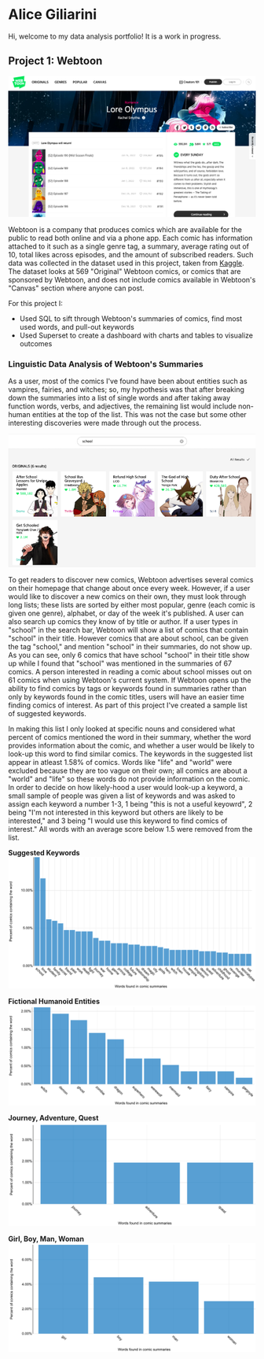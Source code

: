 # Alice Giliarini
Hi, welcome to my data analysis portfolio!
It is a work in progress.

## Project 1: Webtoon  
[![lore_olympus](images/Screen%20Shot%202022-02-15%20at%2010.55.10%20PM.png)](https://www.webtoons.com/en/romance/lore-olympus/list?title_no=1320)

Webtoon is a company that produces comics which are available for the public to read both online and via a phone app. Each comic has information attached to it such as a single genre tag, a summary, average rating out of 10, total likes across episodes, and the amount of subscribed readers. Such data was collected in the dataset used in this project, taken from [Kaggle](https://www.kaggle.com/swarnimrai/webtoon-comics-dataset). The dataset looks at 569 "Original" Webtoon comics, or comics that are sponsored by Webtoon, and does not include comics available in Webtoon's "Canvas" section where anyone can post.

For this project I:
- Used SQL to sift through Webtoon's summaries of comics, find most used words, and pull-out keywords
- Used Superset to create a dashboard with charts and tables to visualize outcomes 

### Linguistic Data Analysis of Webtoon's Summaries 

As a user, most of the comics I've found have been about entities such as vampires, fairies, and witches; so, my hypothesis was that after breaking down the summaries into a list of single words and after taking away function words, verbs, and adjectives, the remaining list would include non-human entities at the top of the list. This was not the case but some other interesting discoveries were made through out the process. 

[![school](images/Screen%20Shot%202022-02-16%20at%2012.42.33%20AM.png)](https://www.webtoons.com/en/search?keyword=school)

To get readers to discover new comics, Webtoon advertises several comics on their homepage that change about once every week. However, if a user would like to discover a new comics on their own, they must look through long lists; these lists are sorted by either most popular, genre (each comic is given one genre), alphabet, or day of the week it's published. A user can also search up comics they know of by title or author. If a user types in "school" in the search bar, Webtoon will show a list of comics that contain "school" in their title. However comics that are about school, can be given the tag "school," and mention "school" in their summaries, do not show up. As you can see, only 6 comics that have school "school" in their title show up while I found that "school" was mentioned in the summaries of 67 comics. A person interested in reading a comic about school misses out on 61 comics when using Webtoon's current system. If Webtoon opens up the ability to find comics by tags or keywords found in summaries rather than only by keywords found in the comic titles, users will have an easier time finding comics of interest. As part of this project I've created a sample list of suggested keywords.

In making this list I only looked at specific nouns and considered what percent of comics mentioned the word in their summary, whether the word provides information about the comic, and whether a user would be likely to look-up this word to find similar comics. The keywords in the suggested list appear in atleast 1.58% of comics. Words like "life" and "world" were excluded because they are too vague on their own; all comics are about a "world" and "life" so these words do not provide information on the comic. In order to decide on how likely-hood a user would look-up a keyword, a small sample of people was given a list of keywords and was asked to assign each keyword a number 1-3, 1 being "this is not a useful keyowrd", 2 being "I'm not interested in this keyword but others are likely to be interested," and 3 being "I would use this keyword to find comics of interest." All words with an average score below 1.5 were removed from the list. 

**Suggested Keywords** 
![keywords_barchart](images/Screen%20Shot%202022-02-17%20at%204.07.10%20PM.png)

**Fictional Humanoid Entities**
![fictional_entities](images/Screen%20Shot%202022-02-18%20at%202.19.06%20PM.png)

**Journey, Adventure, Quest**
![journey_adventure_quest](images/Screen%20Shot%202022-02-18%20at%202.22.11%20PM.png)

**Girl, Boy, Man, Woman**
![girl_boy_man_woman](images/Screen%20Shot%202022-02-18%20at%2012.51.21%20PM.png)


